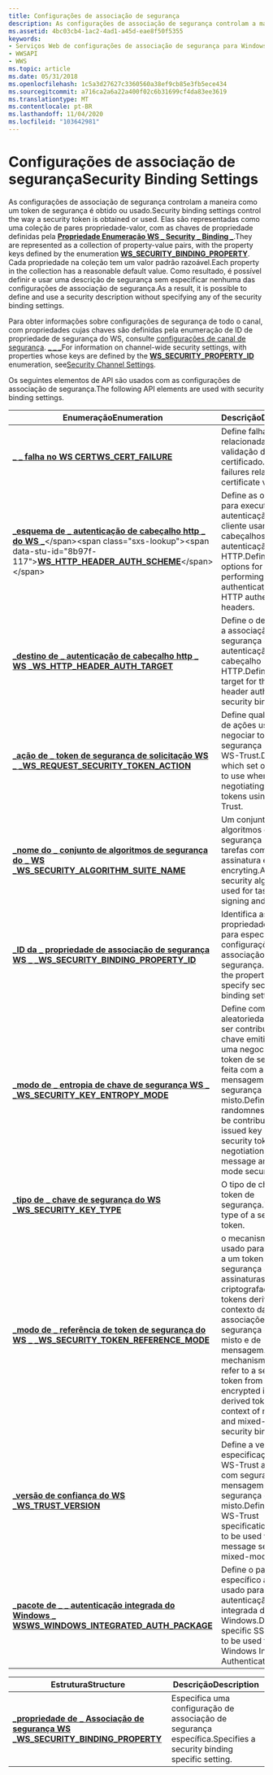 ```yaml
---
title: Configurações de associação de segurança
description: As configurações de associação de segurança controlam a maneira como um token de segurança é obtido ou usado.
ms.assetid: 4bc03cb4-1ac2-4ad1-a45d-eae8f50f5355
keywords:
- Serviços Web de configurações de associação de segurança para Windows
- WWSAPI
- WWS
ms.topic: article
ms.date: 05/31/2018
ms.openlocfilehash: 1c5a3d27627c3360560a38ef9cb85e3fb5ece434
ms.sourcegitcommit: a716ca2a6a22a400f02c6b31699cf4da83ee3619
ms.translationtype: MT
ms.contentlocale: pt-BR
ms.lasthandoff: 11/04/2020
ms.locfileid: "103642981"
---
```

# <a name="security-binding-settings"></a><span data-ttu-id="8b97f-106">Configurações de associação de segurança</span><span class="sxs-lookup"><span data-stu-id="8b97f-106">Security Binding Settings</span></span>

<span data-ttu-id="8b97f-107">As configurações de associação de segurança controlam a maneira como um token de segurança é obtido ou usado.</span><span class="sxs-lookup"><span data-stu-id="8b97f-107">Security binding settings control the way a security token is obtained or used.</span></span> <span data-ttu-id="8b97f-108">Elas são representadas como uma coleção de pares propriedade-valor, com as chaves de propriedade definidas pela [**Propriedade Enumeração WS \_ Security \_ Binding \_**](/windows/desktop/api/WebServices/ns-webservices-ws_security_binding_property).</span><span class="sxs-lookup"><span data-stu-id="8b97f-108">They are represented as a collection of property-value pairs, with the property keys defined by the enumeration [**WS\_SECURITY\_BINDING\_PROPERTY**](/windows/desktop/api/WebServices/ns-webservices-ws_security_binding_property).</span></span> <span data-ttu-id="8b97f-109">Cada propriedade na coleção tem um valor padrão razoável.</span><span class="sxs-lookup"><span data-stu-id="8b97f-109">Each property in the collection has a reasonable default value.</span></span> <span data-ttu-id="8b97f-110">Como resultado, é possível definir e usar uma descrição de segurança sem especificar nenhuma das configurações de associação de segurança.</span><span class="sxs-lookup"><span data-stu-id="8b97f-110">As a result, it is possible to define and use a security description without specifying any of the security binding settings.</span></span>


<span data-ttu-id="8b97f-111">Para obter informações sobre configurações de segurança de todo o canal, com propriedades cujas chaves são definidas pela enumeração de ID de propriedade de segurança do WS, consulte [configurações de canal de segurança](security-channel-settings.md). [**\_ \_ \_**](/windows/desktop/api/WebServices/ne-webservices-ws_security_property_id)</span><span class="sxs-lookup"><span data-stu-id="8b97f-111">For information on channel-wide security settings, with properties whose keys are defined by the [**WS\_SECURITY\_PROPERTY\_ID**](/windows/desktop/api/WebServices/ne-webservices-ws_security_property_id) enumeration, see[Security Channel Settings](security-channel-settings.md).</span></span>

<span data-ttu-id="8b97f-112">Os seguintes elementos de API são usados com as configurações de associação de segurança.</span><span class="sxs-lookup"><span data-stu-id="8b97f-112">The following API elements are used with security binding settings.</span></span>

| <span data-ttu-id="8b97f-113">Enumeração</span><span class="sxs-lookup"><span data-stu-id="8b97f-113">Enumeration</span></span>                                                                          | <span data-ttu-id="8b97f-114">Descrição</span><span class="sxs-lookup"><span data-stu-id="8b97f-114">Description</span></span>                                                                                                                                                       |
|--------------------------------------------------------------------------------------|-------------------------------------------------------------------------------------------------------------------------------------------------------------------|
| [<span data-ttu-id="8b97f-115">**\_ \_ falha no WS CERT**</span><span class="sxs-lookup"><span data-stu-id="8b97f-115">**WS\_CERT\_FAILURE**</span></span>](/windows/win32/api/webservices/ne-webservices-ws_value_type)                                         | <span data-ttu-id="8b97f-116">Define falhas relacionadas à validação de certificado.</span><span class="sxs-lookup"><span data-stu-id="8b97f-116">Defines failures related to certificate validation.</span></span>                                                                                                               |
| <span data-ttu-id="8b97f-117">[**\_esquema de \_ autenticação de cabeçalho http \_ do WS \_**](https://technet.microsoft.com/windows/dd401907(v=vs.60))</span><span class="sxs-lookup"><span data-stu-id="8b97f-117">[**WS\_HTTP\_HEADER\_AUTH\_SCHEME**](https://technet.microsoft.com/windows/dd401907(v=vs.60))</span></span>                 | <span data-ttu-id="8b97f-118">Define as opções para executar a autenticação de cliente usando cabeçalhos de autenticação HTTP.</span><span class="sxs-lookup"><span data-stu-id="8b97f-118">Defines the options for performing client authentication using HTTP authentication headers.</span></span>                                                                       |
| [<span data-ttu-id="8b97f-119">**\_destino de \_ autenticação de cabeçalho http \_ WS \_**</span><span class="sxs-lookup"><span data-stu-id="8b97f-119">**WS\_HTTP\_HEADER\_AUTH\_TARGET**</span></span>](/windows/desktop/api/WebServices/ne-webservices-ws_http_header_auth_target)                 | <span data-ttu-id="8b97f-120">Define o destino para a associação de segurança de autenticação de cabeçalho HTTP.</span><span class="sxs-lookup"><span data-stu-id="8b97f-120">Defines the target for the HTTP header authentication security binding.</span></span>                                                                                           |
| [<span data-ttu-id="8b97f-121">**\_ação de \_ token de segurança de solicitação WS \_ \_**</span><span class="sxs-lookup"><span data-stu-id="8b97f-121">**WS\_REQUEST\_SECURITY\_TOKEN\_ACTION**</span></span>](/windows/desktop/api/WebServices/ne-webservices-ws_request_security_token_action)     | <span data-ttu-id="8b97f-122">Define qual conjunto de ações usar ao negociar tokens de segurança usando WS-Trust.</span><span class="sxs-lookup"><span data-stu-id="8b97f-122">Defines which set of actions to use when negotiating security tokens using WS-Trust.</span></span>                                                                              |
| [<span data-ttu-id="8b97f-123">**\_nome do \_ conjunto de algoritmos de segurança do \_ WS \_**</span><span class="sxs-lookup"><span data-stu-id="8b97f-123">**WS\_SECURITY\_ALGORITHM\_SUITE\_NAME**</span></span>](/windows/desktop/api/WebServices/ne-webservices-ws_security_algorithm_suite_name)     | <span data-ttu-id="8b97f-124">Um conjunto de algoritmos de segurança usado para tarefas como assinatura e encryting.</span><span class="sxs-lookup"><span data-stu-id="8b97f-124">A suite of security algorithms used for tasks such as signing and encryting.</span></span>                                                                                      |
| [<span data-ttu-id="8b97f-125">**\_ID da \_ propriedade de associação de segurança WS \_ \_**</span><span class="sxs-lookup"><span data-stu-id="8b97f-125">**WS\_SECURITY\_BINDING\_PROPERTY\_ID**</span></span>](/windows/desktop/api/WebServices/ne-webservices-ws_security_binding_property_id)       | <span data-ttu-id="8b97f-126">Identifica as propriedades usadas para especificar as configurações de associação de segurança.</span><span class="sxs-lookup"><span data-stu-id="8b97f-126">Identifies the properties used to specify security binding settings.</span></span>                                                                                              |
| [<span data-ttu-id="8b97f-127">**\_modo de \_ entropia de chave de segurança WS \_ \_**</span><span class="sxs-lookup"><span data-stu-id="8b97f-127">**WS\_SECURITY\_KEY\_ENTROPY\_MODE**</span></span>](/windows/desktop/api/WebServices/ne-webservices-ws_security_key_entropy_mode)             | <span data-ttu-id="8b97f-128">Define como a aleatoriedade deve ser contribuída para a chave emitida durante uma negociação de token de segurança feita com a mensagem e a segurança de modo misto.</span><span class="sxs-lookup"><span data-stu-id="8b97f-128">Defines how randomness should be contributed to the issued key during a security token negotiation done with message and mixed-mode security.</span></span>                     |
| [<span data-ttu-id="8b97f-129">**\_tipo de \_ chave de segurança do WS \_**</span><span class="sxs-lookup"><span data-stu-id="8b97f-129">**WS\_SECURITY\_KEY\_TYPE**</span></span>](/windows/desktop/api/WebServices/ne-webservices-ws_security_key_type)                              | <span data-ttu-id="8b97f-130">O tipo de chave de um token de segurança.</span><span class="sxs-lookup"><span data-stu-id="8b97f-130">The key type of a security token.</span></span>                                                                                                                                 |
| [<span data-ttu-id="8b97f-131">**\_modo de \_ referência de token de segurança do WS \_ \_**</span><span class="sxs-lookup"><span data-stu-id="8b97f-131">**WS\_SECURITY\_TOKEN\_REFERENCE\_MODE**</span></span>](/windows/desktop/api/WebServices/ne-webservices-ws_security_token_reference_mode)     | <span data-ttu-id="8b97f-132">o mecanismo a ser usado para se referir a um token de segurança de assinaturas, itens criptografados e tokens derivados no contexto das associações de segurança de modo misto e de mensagem.</span><span class="sxs-lookup"><span data-stu-id="8b97f-132">the mechanism to use to refer to a security token from signatures, encrypted items and derived tokens in the context of message and mixed-mode security bindings.</span></span> |
| [<span data-ttu-id="8b97f-133">**\_versão de confiança do WS \_**</span><span class="sxs-lookup"><span data-stu-id="8b97f-133">**WS\_TRUST\_VERSION**</span></span>](/windows/desktop/api/WebServices/ne-webservices-ws_trust_version)                                       | <span data-ttu-id="8b97f-134">Define a versão de especificação de WS-Trust a ser usada com segurança de mensagem e segurança de modo misto.</span><span class="sxs-lookup"><span data-stu-id="8b97f-134">Defines the WS-Trust specification version to be used with message security and mixed-mode security.</span></span>                                                              |
| [<span data-ttu-id="8b97f-135">**\_pacote de \_ \_ autenticação integrada do Windows \_ WS**</span><span class="sxs-lookup"><span data-stu-id="8b97f-135">**WS\_WINDOWS\_INTEGRATED\_AUTH\_PACKAGE**</span></span>](/windows/desktop/api/WebServices/ne-webservices-ws_windows_integrated_auth_package) | <span data-ttu-id="8b97f-136">Define o pacote SSP específico a ser usado para a autenticação integrada do Windows.</span><span class="sxs-lookup"><span data-stu-id="8b97f-136">Defines the specific SSP package to be used for Windows Integrated Authentication.</span></span>                                                                                |



 



| <span data-ttu-id="8b97f-137">Estrutura</span><span class="sxs-lookup"><span data-stu-id="8b97f-137">Structure</span></span>                                                               | <span data-ttu-id="8b97f-138">Descrição</span><span class="sxs-lookup"><span data-stu-id="8b97f-138">Description</span></span>                                    |
|-------------------------------------------------------------------------|------------------------------------------------|
| [<span data-ttu-id="8b97f-139">**\_propriedade de \_ Associação de segurança WS \_**</span><span class="sxs-lookup"><span data-stu-id="8b97f-139">**WS\_SECURITY\_BINDING\_PROPERTY**</span></span>](/windows/desktop/api/WebServices/ns-webservices-ws_security_binding_property) | <span data-ttu-id="8b97f-140">Especifica uma configuração de associação de segurança específica.</span><span class="sxs-lookup"><span data-stu-id="8b97f-140">Specifies a security binding specific setting.</span></span> |



 

 

 




